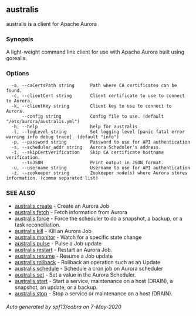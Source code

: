 ## australis

australis is a client for Apache Aurora

### Synopsis

A light-weight command line client for use with Apache Aurora built using gorealis.

### Options

```
  -a, --caCertsPath string      Path where CA certificates can be found.
  -c, --clientCert string       Client certificate to use to connect to Aurora.
  -k, --clientKey string        Client key to use to connect to Aurora.
      --config string           Config file to use. (default "/etc/aurora/australis.yml")
  -h, --help                    help for australis
  -l, --logLevel string         Set logging level [panic fatal error warning info debug trace]. (default "info")
  -p, --password string         Password to use for API authentication
  -s, --scheduler_addr string   Aurora Scheduler's address.
  -i, --skipCertVerification    Skip CA certificate hostname verification.
      --toJSON                  Print output in JSON format.
  -u, --username string         Username to use for API authentication
  -z, --zookeeper string        Zookeeper node(s) where Aurora stores information. (comma separated list)
```

### SEE ALSO

* [australis create](australis_create.md)	 - Create an Aurora Job
* [australis fetch](australis_fetch.md)	 - Fetch information from Aurora
* [australis force](australis_force.md)	 - Force the scheduler to do a snapshot, a backup, or a task reconciliation.
* [australis kill](australis_kill.md)	 - Kill an Aurora Job
* [australis monitor](australis_monitor.md)	 - Watch for a specific state change
* [australis pulse](australis_pulse.md)	 - Pulse a Job update
* [australis restart](australis_restart.md)	 - Restart an Aurora Job.
* [australis resume](australis_resume.md)	 - Resume a Job update
* [australis rollback](australis_rollback.md)	 - Rollback an operation such as an Update
* [australis schedule](australis_schedule.md)	 - Schedule a cron job on Aurora scheduler
* [australis set](australis_set.md)	 - Set a value in the Aurora Scheduler.
* [australis start](australis_start.md)	 - Start a service, maintenance on a host (DRAIN), a snapshot, an update, or a backup.
* [australis stop](australis_stop.md)	 - Stop a service or maintenance on a host (DRAIN).

###### Auto generated by spf13/cobra on 7-May-2020
